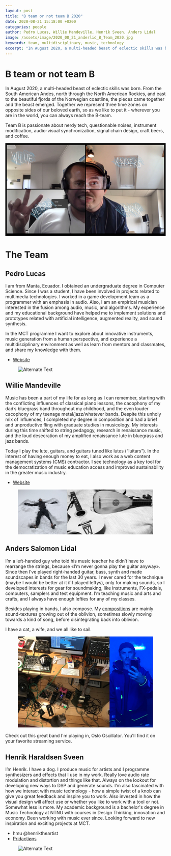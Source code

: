 ```yaml
---
layout: post
title: "B team or not team B 2020"
date: 2020-08-21 15:18:00 +0200
categories: people
author: Pedro Lucas, Willie Mandeville, Henrik Sveen, Anders Lidal
image: /assets/image/2020_08_21_anderlid_B_Team_2020.jpg
keywords: team, multidisciplinary, music, technology
excerpt: "In August 2020, a multi-headed beast of eclectic skills was born. From the South American Andes, north through the North American Rockies, and east to the beautiful fjords of the Norwegian coastline, the pieces came together and the beast emerged."
---
```


# B team or not team B

In August 2020, a multi-headed beast of eclectic skills was born. From the South American Andes, north through the North American Rockies, and east to the beautiful fjords of the Norwegian coastline, the pieces came together and the beast emerged. Together we represent three time zones on opposite sides of our beloved earth, so as we like to put it - wherever you are in the world, you can always reach the B-team.

Team B is passionate about nerdy tech, questionable noises, instrument modification, audio-visual synchronization, signal chain design, craft beers, and coffee.

![Photo of Group A](/assets/image/2020_08_21_anderlid_B_Team_2020.jpg "Group B")

# The Team

## Pedro Lucas

I am from Manta, Ecuador. I obtained an undergraduate degree in Computer Science. Since I was a student, I have been involved in projects related to multimedia technologies. I worked in a game development team as a programmer with an emphasis in audio. Also, I am an empirical musician interested in the fusion among audio, music, and algorithms. My experience and my educational background have helped me to implement solutions and prototypes related with artificial intelligence, augmented reality, and sound synthesis.

In the MCT programme I want to explore about innovative instruments, music generation from a human perspective, and experience a multidisciplinary environment as well as learn from mentors and classmates, and share my knowledge with them.

* [Website](https://pedrolucas.tech/)

<figure style="float: none">
   <img src="/assets/image/2020_08_21_pedropl_pedro_lucas.jpg" alt="Alternate Text" title="Pedro Lucas" width="auto" />
</figure>


## Willie Mandeville

Music has been a part of my life for as long as I can remember, starting with the conflicting influences of classical piano lessons, the cacophony of my dad’s bluegrass band throughout my childhood, and the even louder cacophony of my teenage metal/jazz/whatever bands. Despite this unholy mix of influences, I completed my degree in composition and had a brief and unproductive fling with graduate studies in musicology. My interests during this time shifted to string pedagogy, research in renaissance music, and the loud desecration of my amplified renaissance lute in bluegrass and jazz bands.

Today I play the lute, guitars, and guitars tuned like lutes (“luitars”). In the interest of having enough money to eat, I also work as a web content management systems (CMS) contractor. I see technology as a key tool for the democratization of music education access and improved sustainability in the greater music industry.

* [Website](http://www.williemandeville.com/)

<figure style="float: none">
   <img src="/assets/image/2020_08_21_williakm_willie_mandeville.jpg" alt="Alternate Text" title="Willie Mandeville" width="auto" />
</figure>

## Anders Salomon Lidal

I’m a left-handed guy who told his music teacher he didn’t have to rearrange the strings, because «I’m never gonna play the guitar anyway». Since then I’ve played right-handed guitar, bass, synth and made soundscapes in bands for the last 30 years. I never cared for the technique (maybe I would be better at it if I played leftys), only for making sounds, so I developed interests for gear for soundmaking, like instruments, FX-pedals, computers, samplers and test equipment.
I’m teaching music and arts and crafts, and I always have enough lefties for any of my classes.

Besides playing in bands, I also compose. My [compositions](https://soundcloud.com/anders-salomon-lidal) are mainly sound-textures growing out of the oblivion, sometimes slowly moving towards a kind of song, before disintegrating back into oblivion.

I have a cat, a wife, and we all like to sail.

<figure style="float: none">
   <img src="/assets/image/2020_08_21_anderlid_anders_bio.jpg" alt="Alternate Text" title="Cat, stuff and I" width="auto" />
</figure>

Check out this great band I'm playing in, Oslo Oscillator. You'll find it on your favorite streaming service.

## Henrik Haraldsen Sveen

I’m Henrik. I have a dog. I produce music for artists and I programme synthesizers and effects that I use in my work. Really love audio rate modulation and distortion and things like that. Always on the lookout for developing new ways to DSP and generate sounds. I’m also fascinated with how we interact with music technology - how a simple twist of a knob can give you great feedback and inspire you to work. Also invested in how the visual design will affect use or whether you like to work with a tool or not. Somewhat less is more. My academic background is a bachelor's degree in Music Technology at NTNU with courses in Design Thinking, innovation and economy. Been working with music ever since. Looking forward to new inspiration and exciting projects at MCT.

* hmu @henriktheartist
* [Pridactiøns](https://open.spotify.com/playlist/3Py8TISdKM6AQgEYscNRsG?si=YN0zmDb0SXCe90N-FDOP7w "Why are you hovering, you should click!")
<figure style="float: none">
<img src="/assets/image/2020_08_21_henrhsv_henrikmct.jpg" alt="Alternate Text" title="Picture of me and dog" width="auto" />
</figure>

